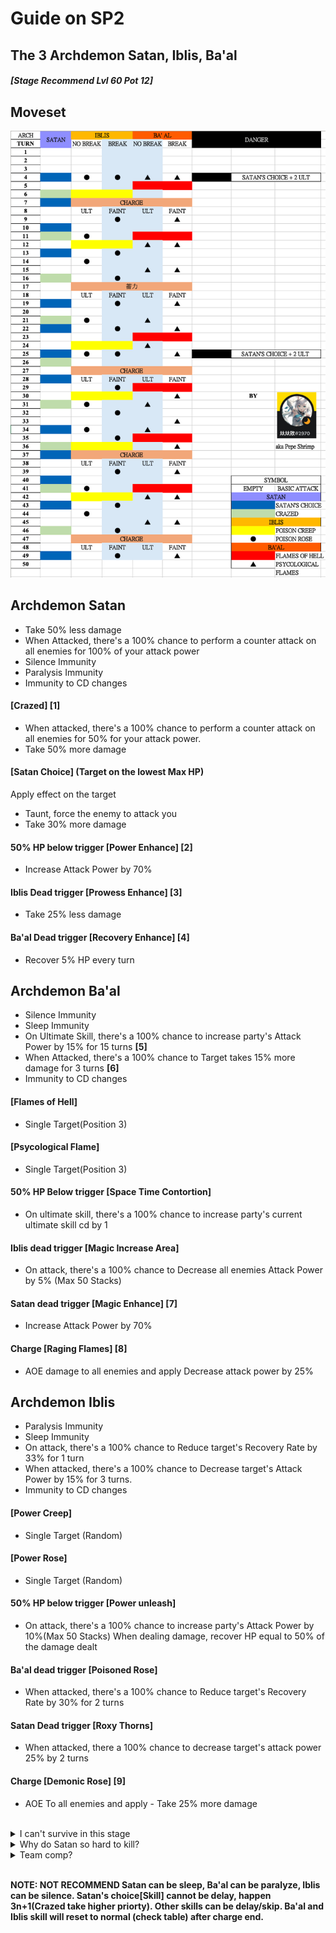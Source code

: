 # Guide on SP2
## The 3 Archdemon Satan, Iblis, Ba'al
##### [Stage Recommend Lvl 60 Pot 12]

## Moveset
![SP2 Moveset](../image/spguide/s4sp2moveset.png)

## Archdemon Satan
- Take 50% less damage
- When Attacked, there's a 100% chance to perform a counter attack on all enemies for 100% of your attack power
- Silence Immunity
- Paralysis Immunity
- Immunity to CD changes

#### [Crazed] [1]
- When attacked, there's a 100% chance to perform a counter attack on all enemies for 50% for your attack power.
- Take 50% more damage

#### [Satan Choice] (Target on the lowest Max HP)
Apply effect on the target
- Taunt, force the enemy to attack you
- Take 30% more damage

#### 50% HP below trigger [Power Enhance] [2]
- Increase Attack Power by 70%

#### Iblis Dead trigger [Prowess Enhance] [3]
- Take 25% less damage

#### Ba'al Dead trigger [Recovery Enhance] [4]
- Recover 5% HP every turn

## Archdemon Ba'al
- Silence Immunity
- Sleep Immunity
- On Ultimate Skill, there's a 100% chance to increase party's Attack Power by 15% for 15 turns **[5]**
- When Attacked, there's a 100% chance to Target takes 15% more damage for 3 turns **[6]**
- Immunity to CD changes

#### [Flames of Hell]
- Single Target(Position 3)
#### [Psycological Flame]
- Single Target(Position 3)

#### 50% HP Below trigger [Space Time Contortion]
- On ultimate skill, there's a 100% chance to increase party's current ultimate skill cd by 1

#### Iblis dead trigger [Magic Increase Area]
- On attack, there's a 100% chance to Decrease all enemies Attack Power by 5% (Max 50 Stacks)
#### Satan dead trigger [Magic Enhance] [7]
- Increase Attack Power by 70%

#### Charge [Raging Flames] [8]
- AOE damage to all enemies and apply Decrease attack power by 25% 

## Archdemon Iblis
- Paralysis Immunity
- Sleep Immunity
- On attack, there's a 100% chance to Reduce target's Recovery Rate by 33% for 1 turn
- When attacked, there's a 100% chance to Decrease target's Attack Power by 15% for 3 turns.
- Immunity to CD changes

#### [Power Creep]
- Single Target (Random)
#### [Power Rose]
- Single Target (Random)
#### 50% HP below trigger [Power unleash]
- On attack, there's a 100% chance to increase party's Attack Power by 10%(Max 50 Stacks)
When dealing damage, recover HP equal to 50% of the damage dealt

#### Ba'al dead trigger [Poisoned Rose]
- When attacked, there's a 100% chance to Reduce target's Recovery Rate by 30% for 2 turns

#### Satan Dead trigger [Roxy Thorns]
- When attacked, there a 100% chance to decrease target's attack power 25% by 2 turns

#### Charge [Demonic Rose] [9]
- AOE To all enemies and apply - Take 25% more damage

<br>

<details>

<summary>I can't survive in this stage</summary>

This stage is an RNG feast if you don't kill them fast. Ba'al hit 3rd position and Satan & Iblis hit randomly. Whenever your unit got focus fire by them, it's a certain death if you dont guard or shield. You can die even if you guard due to enemy have high attack buff when they are 50% hp below/others dead/ulted. 

</details>

<details>

<summary>Why do Satan so hard to kill?</summary>

Satan have 50% less damage passive. The best turn to deal damage to her is during crazed (Take 50% more damage). You can bring Mina(55% more damage debuff) or Summer Shizuka (47.5% more damage debuff) to beat her down during non-crazed turn. She heal 5% hp after Ba'al is dead and 25% less damage buff after Iblis is dead. 

</details>

<details>

<summary>Team comp?</summary>

Meta: HM.Fiora, B.Baal, B.Satan, TM.Mina, Caesar
<br>
Non.Meta: HM.Fiora, B.Iblis
<br>
Not Recommend: H.Salucia 
</details>

<br>

**NOTE: NOT RECOMMEND Satan can be sleep, Ba'al can be paralyze, Iblis can be silence. Satan's choice[Skill] cannot be delay, happen 3n+1(Crazed take higher priorty). Other skills can be delay/skip. Ba'al and Iblis skill will reset to normal (check table) after charge end.**
